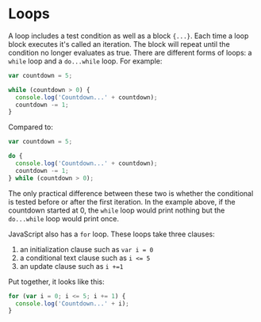 # Loops

A loop includes a test condition as well as a block `{...}`. Each time a loop block executes it's called an iteration. The block will repeat until the condition no longer evaluates as true. There are different forms of loops: a `while` loop and a `do...while` loop. For example:

```javascript
var countdown = 5;

while (countdown > 0) {
  console.log('Countdown...' + countdown);
  countdown -= 1;
}
```

Compared to:

```javascript
var countdown = 5;

do {
  console.log('Countdown...' + countdown);
  countdown -= 1;
} while (countdown > 0);
```

The only practical difference between these two is whether the conditional is tested before or after the first iteration. In the example above, if the countdown started at 0, the `while` loop would print nothing but the `do...while` loop would print once.

JavaScript also has a `for` loop. These loops take three clauses:
1. an initialization clause such as `var i = 0`
2. a conditional text clause such as `i <= 5`
3. an update clause such as `i +=1`

Put together, it looks like this:
```javascript
for (var i = 0; i <= 5; i += 1) {
  console.log('Countdown...' + i);
}
```
